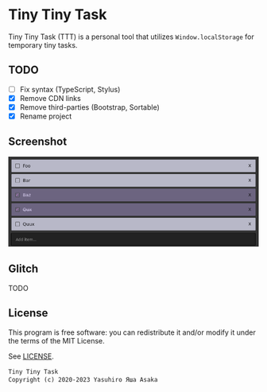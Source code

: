 # Tiny Tiny Task

Tiny Tiny Task (TTT) is a personal tool that utilizes `Window.localStorage` for
temporary tiny tasks.

## TODO

* [ ] Fix syntax (TypeScript, Stylus)
* [x] Remove CDN links
* [x] Remove third-parties (Bootstrap, Sortable)
* [x] Rename project

## Screenshot

![Logo](img/screenshot.png?raw=true "Screenshot - TTT")

## Glitch

TODO

## License

This program is free software: you can redistribute it and/or modify it
under the terms of the MIT License.

See [LICENSE](LICENSE).

```
Tiny Tiny Task
Copyright (c) 2020-2023 Yasuhiro Яша Asaka
```

